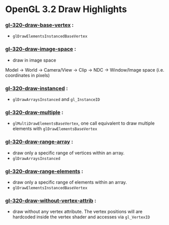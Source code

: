 # OpenGL 3.2 Draw Highlights

### [gl-320-draw-base-vertex](https://github.com/elect86/jogl-samples/blob/master/jogl-samples/src/tests/gl_320/draw/Gl_320_draw_base_vertex.java) :

* `glDrawElementsInstancedBaseVertex`

### [gl-320-draw-image-space](https://github.com/elect86/jogl-samples/blob/master/jogl-samples/src/tests/gl_320/draw/Gl_320_draw_image_space.java) :

* draw in image space

Model -> World -> Camera/View -> Clip -> NDC -> Window/Image space (i.e. coordinates in pixels)

### [gl-320-draw-instanced](https://github.com/elect86/jogl-samples/blob/master/jogl-samples/src/tests/gl_320/draw/Gl_320_draw_instanced.java) :

* `glDrawArraysInstanced` and `gl_InstanceID`

### [gl-320-draw-multiple](https://github.com/elect86/jogl-samples/blob/master/jogl-samples/src/tests/gl_320/draw/Gl_320_draw_multiple.java) :

* `glMultiDrawElementsBaseVertex`, one call equivalent to draw multiple elements with `glDrawElementsBaseVertex`

### [gl-320-draw-range-array](https://github.com/elect86/jogl-samples/blob/master/jogl-samples/src/tests/gl_320/draw/Gl_320_draw_range_array.java) :

* draw only a specific range of vertices within an array.
* `glDrawArraysInstanced`

### [gl-320-draw-range-elements](https://github.com/elect86/jogl-samples/blob/master/jogl-samples/src/tests/gl_320/draw/Gl_320_draw_range_elements.java) :

* draw only a specific range of elements within an array.
* `glDrawElementsInstancedBaseVertex`

### [gl-320-draw-without-vertex-attrib](https://github.com/elect86/jogl-samples/blob/master/jogl-samples/src/tests/gl_320/draw/Gl_320_draw_without_vertex_attrib.java) :

* draw without any vertex attribute. The vertex positions will are hardcoded inside the vertex shader and accesses via `gl_VertexID`
